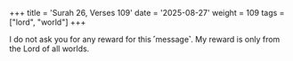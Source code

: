 +++
title = 'Surah 26, Verses 109'
date = '2025-08-27'
weight = 109
tags = ["lord", "world"]
+++

I do not ask you for any reward for this ˹message˺. My reward is only from the Lord of all worlds.